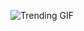 
<!-- GIF_SECTION -->
![Trending GIF](https://media0.giphy.com/media/v1.Y2lkPThiYjIxNzcyNXFkNzRpbzNsMDBqaGE2bW9nYWZ2eWF5Znk1OXp2d2ZoYmt3ajVpNyZlcD12MV9naWZzX3NlYXJjaCZjdD1n/Q61LJj43H48z1FIK4X/giphy.gif)
<!-- END_GIF_SECTION -->
